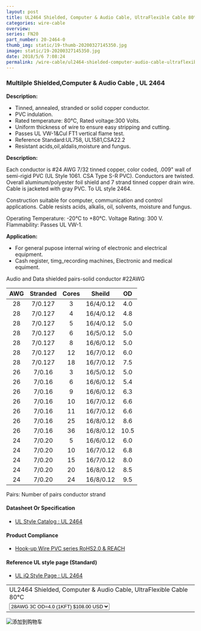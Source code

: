 ```yaml
---
layout: post 
title: UL2464 Shielded, Computer & Audio Cable, UltraFlexible Cable 80℃ 300V 
categories: wire-cable
overview: 
series: FN20
part_number: 20-2464-0
thumb_img: static/19-thumb-20200327145350.jpg
image: static/19-20200327145350.jpg
date: 2018/5/6 7:08:24
permalink: /wire-cable/ul2464-shielded-computer-audio-cable-ultraflexible-cable.html
---
```




### Multilple Shielded,Computer & Audio Cable , UL 2464

__Description:__

* Tinned, annealed, stranded or solid copper conductor.
* PVC indulation.
* Rated temperature: 80℃, Rated voltage:300 Volts.
* Uniform thickness of wire to ensure easy stripping and cutting.
* Passes UL VW-1&Cul FT1 vertical flame test.
* Reference Standard:UL758, UL1581,CSA22.2 
* Resistant acids,oil,aldalis,moisture and fungus.


__Description:__

Each conductor is #24 AWG 7/32 tinned copper, color coded, .009" wall of semi-rigid PVC (UL Style 1061. CSA Type S-R PVC). Conductors are twisted. Overall aluminum/polyester foil shield and 7 strand tinned copper drain wire. Cable is jacketed with gray PVC. To UL style 2464.

Construction suitable for computer, communication and control applications. Cable resists acids, alkalis, oil, solvents, moisture and fungus.

Operating Temperature: -20°C to +80°C. 
Voltage Rating: 300 V. 
Flammability: Passes UL VW-1.

__Application:__

* For general pupose internal wiring of electronic and electrical equipment. 
* Cash register, timg_recording machines, Electronic and medical equiment.

Audio and Data shielded pairs-solid conductor #22AWG

AWG | Stranded | Cores | Sheild | OD
:-: | :-: | :-: | :-: | :-:
28 | 7/0.127 | 3 | 16/4/0.12 | 4.0
28 | 7/0.127 | 4 | 16/4/0.12 | 4.8
28 | 7/0.127 | 5 | 16/4/0.12 | 5.0
28 | 7/0.127 | 6 | 16/5/0.12 | 5.0
28 | 7/0.127 | 8 | 16/6/0.12 | 5.0
28 | 7/0.127 | 12 | 16/7/0.12 | 6.0
28 | 7/0.127 | 18 | 16/7/0.12 | 7.5
26 | 7/0.16 | 3 | 16/5/0.12 | 5.0
26 | 7/0.16 | 6 | 16/6/0.12 | 5.4
26 | 7/0.16 | 9 | 16/6/0.12 | 6.3
26 | 7/0.16 | 10 | 16/7/0.12 | 6.6
26 | 7/0.16 | 11 | 16/7/0.12 | 6.6
26 | 7/0.16 | 25 | 16/8/0.12 | 8.6
26 | 7/0.16 | 36 | 16/8/0.12 | 10.5
24 | 7/0.20 | 5 | 16/6/0.12 | 6.0
24 | 7/0.20 | 10 | 16/7/0.12 | 6.8
24 | 7/0.20 | 15 | 16/7/0.12 | 8.0
24 | 7/0.20 | 20 | 16/8/0.12 | 8.5
24 | 7/0.20 | 24 | 16/8/0.12 | 9.5


Pairs: Number of pairs conductor strand

#### Datasheet Or Specification

* [UL Style Catalog : UL 2464](/assets/catalogs/catalog-ul-style-2464.pdf)

#### Product Compliance

* [Hook-up Wire PVC  series RoHS2.0 &  REACH](/assets/compliance/2023-pvc.zip)

#### Reference UL style page (Standard)

* [UL iQ Style Page : UL 2464](https://iq.ul.com/awm/stylepage.aspx?style=2464)

<form action="https://www.paypal.com/cgi-bin/webscr" method="post" target="_blank">
  <input type="hidden" name="cmd" value="_s-xclick" />
  <input type="hidden" name="hosted_button_id" value="38PFG6MM4NWCN" />
  <table>
    <tr>
      <td>
        <input type="hidden" name="on0" value="UL2464 Shielded, Computer &amp; Audio Cable, UltraFlexible Cable 80℃"/>
        UL2464 Shielded, Computer &amp; Audio Cable, UltraFlexible Cable 80℃
      </td>
    </tr>
    <tr>
      <td>
        <select name="os0">
          <option value="28AWG 3C OD=4.0 (1KFT)">
            28AWG 3C OD=4.0 (1KFT) $108.00 USD
          </option>
          <option value="28AWG 4C OD=4.8 (1KFT)">
            28AWG 4C OD=4.8 (1KFT) $126.00 USD
          </option>
          <option value="28AWG 5C OD=5.0 (1KFT)">
            28AWG 5C OD=5.0 (1KFT) $153.00 USD
          </option>
          <option value="28AWG 5C OD=5.1 (1KFT)">
            28AWG 5C OD=5.1 (1KFT) $176.00 USD
          </option>
          <option value="26AWG 3C OD=5.0 (1KFT)">
            26AWG 3C OD=5.0 (1KFT) $265.00 USD
          </option>
        </select>
      </td>
    </tr>
  </table>
  <input type="hidden" name="currency_code" value="USD" />
  <input type="image" src="https://www.paypalobjects.com/en_US/i/btn/btn_cart_SM.gif" border="0" name="submit" title="有了PayPal，您可以更安全便捷地在线付款！" alt="添加到购物车" />
</form>